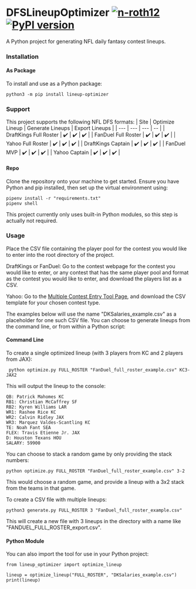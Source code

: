 # DFSLineupOptimizer [![n-roth12](https://circleci.com/gh/n-roth12/DFSLineupOptimizer.svg?style=shield)](https://app.circleci.com/pipelines/github/n-roth12/DFSLineupOptimizer)  [![PyPI version](https://badge.fury.io/py/lineup-optimizer.svg)](https://badge.fury.io/py/lineup-optimizer)
A Python project for generating NFL daily fantasy contest lineups.  

### Installation
#### As Package
To install and use as a Python package:
```
python3 -m pip install lineup-optimizer
```
### Support
This project supports the following NFL DFS formats:
| Site | Optimize Lineup | Generate Lineups | Export Lineups | 
| --- | --- | --- | -- |
| DraftKings Full Roster | ✔️ | ✔️ | ✔️ |
| FanDuel Full Roster | ✔️ | ✔️ | ✔️ |
| Yahoo Full Roster | ✔️ | ✔️ | ✔️ |
| DraftKings Captain | ✔️ | ✔️ | ✔️ |
| FanDuel MVP | ✔️ | ✔️ | ✔️ |
| Yahoo Captain | ✔️ | ✔️ | ✔️ |
#### Repo
Clone the repository onto your machine to get started. Ensure you have Python and pip installed, then set up the virtual environment using:
```
pipenv install -r "requirements.txt"
pipenv shell
```
This project currently only uses built-in Python modules, so this step is actually not required.
### Usage
Place the CSV file containing the player pool for the contest you would like to enter into the root directory of the project.   

DraftKings or FanDuel: Go to the contest webpage for the contest you would like to enter, or any contest that has the same player pool and format as the contest you would like to enter, and download the players list as a CSV.   

Yahoo: Go to the [Multiple Contest Entry Tool Page](https://sports.yahoo.com/dailyfantasy/contest/csv/create), and download the CSV template for your chosen contest type.   

The examples below will use the name "DKSalaries_example.csv" as a placeholder for one such CSV file.
You can choose to generate lineups from the command line, or from within a Python script:

#### Command Line
To create a single optimized lineup (with 3 players from KC and 2 players from JAX):
```
 python optimize.py FULL_ROSTER "FanDuel_full_roster_example.csv" KC3-JAX2
```
This will output the lineup to the console:
```
QB: Patrick Mahomes KC 
RB1: Christian McCaffrey SF 
RB2: Kyren Williams LAR 
WR1: Rashee Rice KC 
WR2: Calvin Ridley JAX 
WR3: Marquez Valdes-Scantling KC 
TE: Noah Fant SEA 
FLEX: Travis Etienne Jr. JAX 
D: Houston Texans HOU 
SALARY: 59900
```
You can choose to stack a random game by only providing the stack numbers:
```
python optimize.py FULL_ROSTER "FanDuel_full_roster_example.csv" 3-2
```
This would choose a random game, and provide a lineup with a 3x2 stack from the teams in that game.



To create a CSV file with multiple lineups:
```
python3 generate.py FULL_ROSTER 3 "FanDuel_full_roster_example.csv"
```
This will create a new file with 3 lineups in the directory with a name like "FANDUEL_FULL_ROSTER_export.csv".

#### Python Module  
You can also import the tool for use in your Python project:  
```
from lineup_optimizer import optimize_lineup

lineup = optimize_lineup("FULL_ROSTER", "DKSalaries_example.csv")
print(lineup)
```

